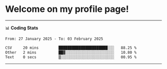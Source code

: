 # Welcome on my profile page!
<!-- print(("dralla"[::-1]+"s").capitalize()) -->

<!-- ---
👨🏻‍💻 **Busy With**
* Learning new Skills.
* Building small Projects.
* Being helpful. -->

---
📊 **Coding Stats**
<!--START_SECTION:waka-->

```txt
From: 27 January 2025 - To: 03 February 2025

CSV     20 mins         ██████████████████████░░░   88.25 %
Other   2 mins          ██▓░░░░░░░░░░░░░░░░░░░░░░   10.80 %
Text    0 secs          ▒░░░░░░░░░░░░░░░░░░░░░░░░   00.95 %
```

<!--END_SECTION:waka-->
---
